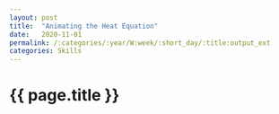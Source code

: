```yaml
---
layout: post
title:  "Animating the Heat Equation"
date:   2020-11-01
permalink: /:categories/:year/W:week/:short_day/:title:output_ext
categories: Skills
---
```

# {{ page.title }}
